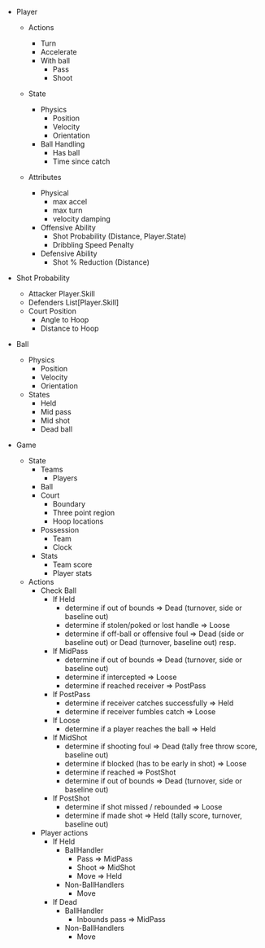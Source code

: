 - Player
    - Actions
        - Turn
        - Accelerate
        - With ball
            - Pass
            - Shoot

    - State
        - Physics
            - Position
            - Velocity
            - Orientation
        - Ball Handling
            - Has ball
            - Time since catch
 
    - Attributes
        - Physical
            - max accel
            - max turn
            - velocity damping
        - Offensive Ability
            - Shot Probability (Distance, Player.State)
            - Dribbling Speed Penalty
        - Defensive Ability
            - Shot % Reduction (Distance)

- Shot Probability
    - Attacker Player.Skill
    - Defenders List[Player.Skill]
    - Court Position
        - Angle to Hoop
        - Distance to Hoop


- Ball
    - Physics
        - Position
        - Velocity
        - Orientation
    - States
        - Held
        - Mid pass
        - Mid shot
        - Dead ball

- Game
    - State
        - Teams
            - Players
        - Ball
        - Court
            - Boundary
            - Three point region
            - Hoop locations
        - Possession
            - Team
            - Clock
        - Stats
            - Team score
            - Player stats
    - Actions
        - Check Ball
            - If Held
                - determine if out of bounds => Dead (turnover, side or baseline out)
                - determine if stolen/poked or lost handle => Loose
                - determine if off-ball or offensive foul => Dead (side or baseline out) or Dead (turnover, baseline out) resp.
            - If MidPass
                - determine if out of bounds => Dead (turnover, side or baseline out)
                - determine if intercepted => Loose
                - determine if reached receiver => PostPass
            - If PostPass
                - determine if receiver catches successfully => Held
                - determine if receiver fumbles catch => Loose
            - If Loose
                - determine if a player reaches the ball => Held
            - If MidShot 
                - determine if shooting foul => Dead (tally free throw score, baseline out)
                - determine if blocked (has to be early in shot) => Loose
                - determine if reached => PostShot
                - determine if out of bounds => Dead (turnover, side or baseline out)
            - If PostShot
                - determine if shot missed / rebounded => Loose
                - determine if made shot => Held (tally score, turnover, baseline out)
        - Player actions
            - If Held
                - BallHandler
                    - Pass => MidPass
                    - Shoot => MidShot
                    - Move => Held
                - Non-BallHandlers
                    - Move
            - If Dead
                - BallHandler
                    - Inbounds pass => MidPass
                - Non-BallHandlers
                    - Move
